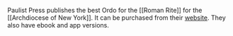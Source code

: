 Paulist Press publishes the best Ordo for the [[Roman Rite]] for the [[Archdiocese of New York]]. It can be purchased from their [website](https://www.paulistpress.com/Default.aspx). They also have ebook and app versions.